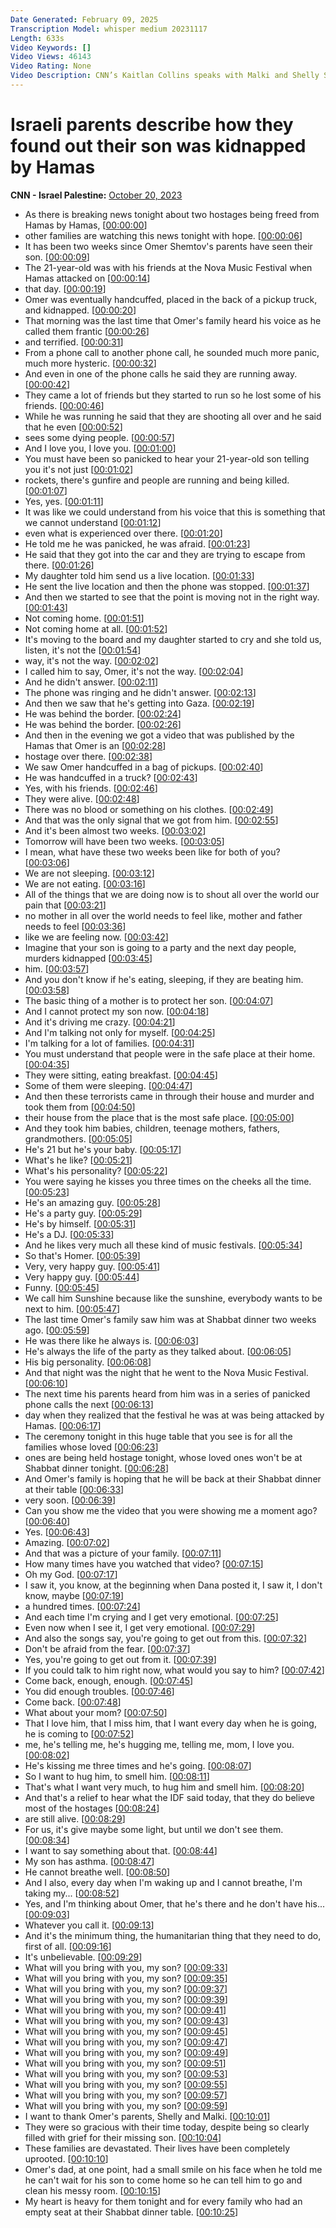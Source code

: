 ```yaml
---
Date Generated: February 09, 2025
Transcription Model: whisper medium 20231117
Length: 633s
Video Keywords: []
Video Views: 46143
Video Rating: None
Video Description: CNN’s Kaitlan Collins speaks with Malki and Shelly Shem-Tov, whose son, Omer was kidnapped by Hamas on October 7 while attending the Nova music festival. #CNN #News
---
```


# Israeli parents describe how they found out their son was kidnapped by Hamas
**CNN - Israel Palestine:** [October 20, 2023](https://www.youtube.com/watch?v=9Pra0XtrEPA)
*  As there is breaking news tonight about two hostages being freed from Hamas by Hamas, [[00:00:00](https://www.youtube.com/watch?v=9Pra0XtrEPA&t=0.0s)]
*  other families are watching this news tonight with hope. [[00:00:06](https://www.youtube.com/watch?v=9Pra0XtrEPA&t=6.24s)]
*  It has been two weeks since Omer Shemtov's parents have seen their son. [[00:00:09](https://www.youtube.com/watch?v=9Pra0XtrEPA&t=9.200000000000001s)]
*  The 21-year-old was with his friends at the Nova Music Festival when Hamas attacked on [[00:00:14](https://www.youtube.com/watch?v=9Pra0XtrEPA&t=14.36s)]
*  that day. [[00:00:19](https://www.youtube.com/watch?v=9Pra0XtrEPA&t=19.68s)]
*  Omer was eventually handcuffed, placed in the back of a pickup truck, and kidnapped. [[00:00:20](https://www.youtube.com/watch?v=9Pra0XtrEPA&t=20.76s)]
*  That morning was the last time that Omer's family heard his voice as he called them frantic [[00:00:26](https://www.youtube.com/watch?v=9Pra0XtrEPA&t=26.08s)]
*  and terrified. [[00:00:31](https://www.youtube.com/watch?v=9Pra0XtrEPA&t=31.919999999999998s)]
*  From a phone call to another phone call, he sounded much more panic, much more hysteric. [[00:00:32](https://www.youtube.com/watch?v=9Pra0XtrEPA&t=32.92s)]
*  And even in one of the phone calls he said they are running away. [[00:00:42](https://www.youtube.com/watch?v=9Pra0XtrEPA&t=42.36s)]
*  They came a lot of friends but they started to run so he lost some of his friends. [[00:00:46](https://www.youtube.com/watch?v=9Pra0XtrEPA&t=46.32s)]
*  While he was running he said that they are shooting all over and he said that he even [[00:00:52](https://www.youtube.com/watch?v=9Pra0XtrEPA&t=52.12s)]
*  sees some dying people. [[00:00:57](https://www.youtube.com/watch?v=9Pra0XtrEPA&t=57.559999999999995s)]
*  And I love you, I love you. [[00:01:00](https://www.youtube.com/watch?v=9Pra0XtrEPA&t=60.08s)]
*  You must have been so panicked to hear your 21-year-old son telling you it's not just [[00:01:02](https://www.youtube.com/watch?v=9Pra0XtrEPA&t=62.839999999999996s)]
*  rockets, there's gunfire and people are running and being killed. [[00:01:07](https://www.youtube.com/watch?v=9Pra0XtrEPA&t=67.08s)]
*  Yes, yes. [[00:01:11](https://www.youtube.com/watch?v=9Pra0XtrEPA&t=71.24s)]
*  It was like we could understand from his voice that this is something that we cannot understand [[00:01:12](https://www.youtube.com/watch?v=9Pra0XtrEPA&t=72.24s)]
*  even what is experienced over there. [[00:01:20](https://www.youtube.com/watch?v=9Pra0XtrEPA&t=80.28s)]
*  He told me he was panicked, he was afraid. [[00:01:23](https://www.youtube.com/watch?v=9Pra0XtrEPA&t=83.0s)]
*  He said that they got into the car and they are trying to escape from there. [[00:01:26](https://www.youtube.com/watch?v=9Pra0XtrEPA&t=86.24000000000001s)]
*  My daughter told him send us a live location. [[00:01:33](https://www.youtube.com/watch?v=9Pra0XtrEPA&t=93.28s)]
*  He sent the live location and then the phone was stopped. [[00:01:37](https://www.youtube.com/watch?v=9Pra0XtrEPA&t=97.84s)]
*  And then we started to see that the point is moving not in the right way. [[00:01:43](https://www.youtube.com/watch?v=9Pra0XtrEPA&t=103.04s)]
*  Not coming home. [[00:01:51](https://www.youtube.com/watch?v=9Pra0XtrEPA&t=111.4s)]
*  Not coming home at all. [[00:01:52](https://www.youtube.com/watch?v=9Pra0XtrEPA&t=112.52000000000001s)]
*  It's moving to the board and my daughter started to cry and she told us, listen, it's not the [[00:01:54](https://www.youtube.com/watch?v=9Pra0XtrEPA&t=114.52000000000001s)]
*  way, it's not the way. [[00:02:02](https://www.youtube.com/watch?v=9Pra0XtrEPA&t=122.2s)]
*  I called him to say, Omer, it's not the way. [[00:02:04](https://www.youtube.com/watch?v=9Pra0XtrEPA&t=124.88000000000001s)]
*  And he didn't answer. [[00:02:11](https://www.youtube.com/watch?v=9Pra0XtrEPA&t=131.72s)]
*  The phone was ringing and he didn't answer. [[00:02:13](https://www.youtube.com/watch?v=9Pra0XtrEPA&t=133.72s)]
*  And then we saw that he's getting into Gaza. [[00:02:19](https://www.youtube.com/watch?v=9Pra0XtrEPA&t=139.72s)]
*  He was behind the border. [[00:02:24](https://www.youtube.com/watch?v=9Pra0XtrEPA&t=144.72s)]
*  He was behind the border. [[00:02:26](https://www.youtube.com/watch?v=9Pra0XtrEPA&t=146.72s)]
*  And then in the evening we got a video that was published by the Hamas that Omer is an [[00:02:28](https://www.youtube.com/watch?v=9Pra0XtrEPA&t=148.72s)]
*  hostage over there. [[00:02:38](https://www.youtube.com/watch?v=9Pra0XtrEPA&t=158.4s)]
*  We saw Omer handcuffed in a bag of pickups. [[00:02:40](https://www.youtube.com/watch?v=9Pra0XtrEPA&t=160.48000000000002s)]
*  He was handcuffed in a truck? [[00:02:43](https://www.youtube.com/watch?v=9Pra0XtrEPA&t=163.96s)]
*  Yes, with his friends. [[00:02:46](https://www.youtube.com/watch?v=9Pra0XtrEPA&t=166.16s)]
*  They were alive. [[00:02:48](https://www.youtube.com/watch?v=9Pra0XtrEPA&t=168.4s)]
*  There was no blood or something on his clothes. [[00:02:49](https://www.youtube.com/watch?v=9Pra0XtrEPA&t=169.4s)]
*  And that was the only signal that we got from him. [[00:02:55](https://www.youtube.com/watch?v=9Pra0XtrEPA&t=175.68s)]
*  And it's been almost two weeks. [[00:03:02](https://www.youtube.com/watch?v=9Pra0XtrEPA&t=182.4s)]
*  Tomorrow will have been two weeks. [[00:03:05](https://www.youtube.com/watch?v=9Pra0XtrEPA&t=185.52s)]
*  I mean, what have these two weeks been like for both of you? [[00:03:06](https://www.youtube.com/watch?v=9Pra0XtrEPA&t=186.88s)]
*  We are not sleeping. [[00:03:12](https://www.youtube.com/watch?v=9Pra0XtrEPA&t=192.32s)]
*  We are not eating. [[00:03:16](https://www.youtube.com/watch?v=9Pra0XtrEPA&t=196.6s)]
*  All of the things that we are doing now is to shout all over the world our pain that [[00:03:21](https://www.youtube.com/watch?v=9Pra0XtrEPA&t=201.0s)]
*  no mother in all over the world needs to feel like, mother and father needs to feel [[00:03:36](https://www.youtube.com/watch?v=9Pra0XtrEPA&t=216.4s)]
*  like we are feeling now. [[00:03:42](https://www.youtube.com/watch?v=9Pra0XtrEPA&t=222.48000000000002s)]
*  Imagine that your son is going to a party and the next day people, murders kidnapped [[00:03:45](https://www.youtube.com/watch?v=9Pra0XtrEPA&t=225.52s)]
*  him. [[00:03:57](https://www.youtube.com/watch?v=9Pra0XtrEPA&t=237.08s)]
*  And you don't know if he's eating, sleeping, if they are beating him. [[00:03:58](https://www.youtube.com/watch?v=9Pra0XtrEPA&t=238.36s)]
*  The basic thing of a mother is to protect her son. [[00:04:07](https://www.youtube.com/watch?v=9Pra0XtrEPA&t=247.28s)]
*  And I cannot protect my son now. [[00:04:18](https://www.youtube.com/watch?v=9Pra0XtrEPA&t=258.04s)]
*  And it's driving me crazy. [[00:04:21](https://www.youtube.com/watch?v=9Pra0XtrEPA&t=261.24s)]
*  And I'm talking not only for myself. [[00:04:25](https://www.youtube.com/watch?v=9Pra0XtrEPA&t=265.12s)]
*  I'm talking for a lot of families. [[00:04:31](https://www.youtube.com/watch?v=9Pra0XtrEPA&t=271.6s)]
*  You must understand that people were in the safe place at their home. [[00:04:35](https://www.youtube.com/watch?v=9Pra0XtrEPA&t=275.6s)]
*  They were sitting, eating breakfast. [[00:04:45](https://www.youtube.com/watch?v=9Pra0XtrEPA&t=285.16s)]
*  Some of them were sleeping. [[00:04:47](https://www.youtube.com/watch?v=9Pra0XtrEPA&t=287.92s)]
*  And then these terrorists came in through their house and murder and took them from [[00:04:50](https://www.youtube.com/watch?v=9Pra0XtrEPA&t=290.36s)]
*  their house from the place that is the most safe place. [[00:05:00](https://www.youtube.com/watch?v=9Pra0XtrEPA&t=300.04s)]
*  And they took him babies, children, teenage mothers, fathers, grandmothers. [[00:05:05](https://www.youtube.com/watch?v=9Pra0XtrEPA&t=305.56s)]
*  He's 21 but he's your baby. [[00:05:17](https://www.youtube.com/watch?v=9Pra0XtrEPA&t=317.6s)]
*  What's he like? [[00:05:21](https://www.youtube.com/watch?v=9Pra0XtrEPA&t=321.72s)]
*  What's his personality? [[00:05:22](https://www.youtube.com/watch?v=9Pra0XtrEPA&t=322.72s)]
*  You were saying he kisses you three times on the cheeks all the time. [[00:05:23](https://www.youtube.com/watch?v=9Pra0XtrEPA&t=323.72s)]
*  He's an amazing guy. [[00:05:28](https://www.youtube.com/watch?v=9Pra0XtrEPA&t=328.32000000000005s)]
*  He's a party guy. [[00:05:29](https://www.youtube.com/watch?v=9Pra0XtrEPA&t=329.8s)]
*  He's by himself. [[00:05:31](https://www.youtube.com/watch?v=9Pra0XtrEPA&t=331.20000000000005s)]
*  He's a DJ. [[00:05:33](https://www.youtube.com/watch?v=9Pra0XtrEPA&t=333.40000000000003s)]
*  And he likes very much all these kind of music festivals. [[00:05:34](https://www.youtube.com/watch?v=9Pra0XtrEPA&t=334.40000000000003s)]
*  So that's Homer. [[00:05:39](https://www.youtube.com/watch?v=9Pra0XtrEPA&t=339.96000000000004s)]
*  Very, very happy guy. [[00:05:41](https://www.youtube.com/watch?v=9Pra0XtrEPA&t=341.96000000000004s)]
*  Very happy guy. [[00:05:44](https://www.youtube.com/watch?v=9Pra0XtrEPA&t=344.32000000000005s)]
*  Funny. [[00:05:45](https://www.youtube.com/watch?v=9Pra0XtrEPA&t=345.32000000000005s)]
*  We call him Sunshine because like the sunshine, everybody wants to be next to him. [[00:05:47](https://www.youtube.com/watch?v=9Pra0XtrEPA&t=347.04s)]
*  The last time Omer's family saw him was at Shabbat dinner two weeks ago. [[00:05:59](https://www.youtube.com/watch?v=9Pra0XtrEPA&t=359.12s)]
*  He was there like he always is. [[00:06:03](https://www.youtube.com/watch?v=9Pra0XtrEPA&t=363.92s)]
*  He's always the life of the party as they talked about. [[00:06:05](https://www.youtube.com/watch?v=9Pra0XtrEPA&t=365.64s)]
*  His big personality. [[00:06:08](https://www.youtube.com/watch?v=9Pra0XtrEPA&t=368.2s)]
*  And that night was the night that he went to the Nova Music Festival. [[00:06:10](https://www.youtube.com/watch?v=9Pra0XtrEPA&t=370.28s)]
*  The next time his parents heard from him was in a series of panicked phone calls the next [[00:06:13](https://www.youtube.com/watch?v=9Pra0XtrEPA&t=373.92s)]
*  day when they realized that the festival he was at was being attacked by Hamas. [[00:06:17](https://www.youtube.com/watch?v=9Pra0XtrEPA&t=377.8s)]
*  The ceremony tonight in this huge table that you see is for all the families whose loved [[00:06:23](https://www.youtube.com/watch?v=9Pra0XtrEPA&t=383.4s)]
*  ones are being held hostage tonight, whose loved ones won't be at Shabbat dinner tonight. [[00:06:28](https://www.youtube.com/watch?v=9Pra0XtrEPA&t=388.71999999999997s)]
*  And Omer's family is hoping that he will be back at their Shabbat dinner at their table [[00:06:33](https://www.youtube.com/watch?v=9Pra0XtrEPA&t=393.52s)]
*  very soon. [[00:06:39](https://www.youtube.com/watch?v=9Pra0XtrEPA&t=399.64s)]
*  Can you show me the video that you were showing me a moment ago? [[00:06:40](https://www.youtube.com/watch?v=9Pra0XtrEPA&t=400.96000000000004s)]
*  Yes. [[00:06:43](https://www.youtube.com/watch?v=9Pra0XtrEPA&t=403.96000000000004s)]
*  Amazing. [[00:07:02](https://www.youtube.com/watch?v=9Pra0XtrEPA&t=422.96000000000004s)]
*  And that was a picture of your family. [[00:07:11](https://www.youtube.com/watch?v=9Pra0XtrEPA&t=431.92s)]
*  How many times have you watched that video? [[00:07:15](https://www.youtube.com/watch?v=9Pra0XtrEPA&t=435.2s)]
*  Oh my God. [[00:07:17](https://www.youtube.com/watch?v=9Pra0XtrEPA&t=437.2s)]
*  I saw it, you know, at the beginning when Dana posted it, I saw it, I don't know, maybe [[00:07:19](https://www.youtube.com/watch?v=9Pra0XtrEPA&t=439.28000000000003s)]
*  a hundred times. [[00:07:24](https://www.youtube.com/watch?v=9Pra0XtrEPA&t=444.24s)]
*  And each time I'm crying and I get very emotional. [[00:07:25](https://www.youtube.com/watch?v=9Pra0XtrEPA&t=445.24s)]
*  Even now when I see it, I get very emotional. [[00:07:29](https://www.youtube.com/watch?v=9Pra0XtrEPA&t=449.64s)]
*  And also the songs say, you're going to get out from this. [[00:07:32](https://www.youtube.com/watch?v=9Pra0XtrEPA&t=452.66s)]
*  Don't be afraid from the fear. [[00:07:37](https://www.youtube.com/watch?v=9Pra0XtrEPA&t=457.6s)]
*  Yes, you're going to get out from it. [[00:07:39](https://www.youtube.com/watch?v=9Pra0XtrEPA&t=459.88s)]
*  If you could talk to him right now, what would you say to him? [[00:07:42](https://www.youtube.com/watch?v=9Pra0XtrEPA&t=462.28s)]
*  Come back, enough, enough. [[00:07:45](https://www.youtube.com/watch?v=9Pra0XtrEPA&t=465.03999999999996s)]
*  You did enough troubles. [[00:07:46](https://www.youtube.com/watch?v=9Pra0XtrEPA&t=466.84s)]
*  Come back. [[00:07:48](https://www.youtube.com/watch?v=9Pra0XtrEPA&t=468.35999999999996s)]
*  What about your mom? [[00:07:50](https://www.youtube.com/watch?v=9Pra0XtrEPA&t=470.35999999999996s)]
*  That I love him, that I miss him, that I want every day when he is going, he is coming to [[00:07:52](https://www.youtube.com/watch?v=9Pra0XtrEPA&t=472.35999999999996s)]
*  me, he's telling me, he's hugging me, telling me, mom, I love you. [[00:08:02](https://www.youtube.com/watch?v=9Pra0XtrEPA&t=482.79999999999995s)]
*  He's kissing me three times and he's going. [[00:08:07](https://www.youtube.com/watch?v=9Pra0XtrEPA&t=487.72s)]
*  So I want to hug him, to smell him. [[00:08:11](https://www.youtube.com/watch?v=9Pra0XtrEPA&t=491.44s)]
*  That's what I want very much, to hug him and smell him. [[00:08:20](https://www.youtube.com/watch?v=9Pra0XtrEPA&t=500.76s)]
*  And that's a relief to hear what the IDF said today, that they do believe most of the hostages [[00:08:24](https://www.youtube.com/watch?v=9Pra0XtrEPA&t=504.0s)]
*  are still alive. [[00:08:29](https://www.youtube.com/watch?v=9Pra0XtrEPA&t=509.08s)]
*  For us, it's give maybe some light, but until we don't see them. [[00:08:34](https://www.youtube.com/watch?v=9Pra0XtrEPA&t=514.2s)]
*  I want to say something about that. [[00:08:44](https://www.youtube.com/watch?v=9Pra0XtrEPA&t=524.16s)]
*  My son has asthma. [[00:08:47](https://www.youtube.com/watch?v=9Pra0XtrEPA&t=527.8s)]
*  He cannot breathe well. [[00:08:50](https://www.youtube.com/watch?v=9Pra0XtrEPA&t=530.2s)]
*  And I also, every day when I'm waking up and I cannot breathe, I'm taking my... [[00:08:52](https://www.youtube.com/watch?v=9Pra0XtrEPA&t=532.32s)]
*  Yes, and I'm thinking about Omer, that he's there and he don't have his... [[00:09:03](https://www.youtube.com/watch?v=9Pra0XtrEPA&t=543.36s)]
*  Whatever you call it. [[00:09:13](https://www.youtube.com/watch?v=9Pra0XtrEPA&t=553.08s)]
*  And it's the minimum thing, the humanitarian thing that they need to do, first of all. [[00:09:16](https://www.youtube.com/watch?v=9Pra0XtrEPA&t=556.88s)]
*  It's unbelievable. [[00:09:29](https://www.youtube.com/watch?v=9Pra0XtrEPA&t=569.84s)]
*  What will you bring with you, my son? [[00:09:33](https://www.youtube.com/watch?v=9Pra0XtrEPA&t=573.12s)]
*  What will you bring with you, my son? [[00:09:35](https://www.youtube.com/watch?v=9Pra0XtrEPA&t=575.92s)]
*  What will you bring with you, my son? [[00:09:37](https://www.youtube.com/watch?v=9Pra0XtrEPA&t=577.92s)]
*  What will you bring with you, my son? [[00:09:39](https://www.youtube.com/watch?v=9Pra0XtrEPA&t=579.92s)]
*  What will you bring with you, my son? [[00:09:41](https://www.youtube.com/watch?v=9Pra0XtrEPA&t=581.92s)]
*  What will you bring with you, my son? [[00:09:43](https://www.youtube.com/watch?v=9Pra0XtrEPA&t=583.92s)]
*  What will you bring with you, my son? [[00:09:45](https://www.youtube.com/watch?v=9Pra0XtrEPA&t=585.92s)]
*  What will you bring with you, my son? [[00:09:47](https://www.youtube.com/watch?v=9Pra0XtrEPA&t=587.92s)]
*  What will you bring with you, my son? [[00:09:49](https://www.youtube.com/watch?v=9Pra0XtrEPA&t=589.92s)]
*  What will you bring with you, my son? [[00:09:51](https://www.youtube.com/watch?v=9Pra0XtrEPA&t=591.92s)]
*  What will you bring with you, my son? [[00:09:53](https://www.youtube.com/watch?v=9Pra0XtrEPA&t=593.92s)]
*  What will you bring with you, my son? [[00:09:55](https://www.youtube.com/watch?v=9Pra0XtrEPA&t=595.92s)]
*  What will you bring with you, my son? [[00:09:57](https://www.youtube.com/watch?v=9Pra0XtrEPA&t=597.92s)]
*  What will you bring with you, my son? [[00:09:59](https://www.youtube.com/watch?v=9Pra0XtrEPA&t=599.92s)]
*  I want to thank Omer's parents, Shelly and Malki. [[00:10:01](https://www.youtube.com/watch?v=9Pra0XtrEPA&t=601.92s)]
*  They were so gracious with their time today, despite being so clearly filled with grief for their missing son. [[00:10:04](https://www.youtube.com/watch?v=9Pra0XtrEPA&t=604.92s)]
*  These families are devastated. Their lives have been completely uprooted. [[00:10:10](https://www.youtube.com/watch?v=9Pra0XtrEPA&t=610.92s)]
*  Omer's dad, at one point, had a small smile on his face when he told me he can't wait for his son to come home so he can tell him to go and clean his messy room. [[00:10:15](https://www.youtube.com/watch?v=9Pra0XtrEPA&t=615.92s)]
*  My heart is heavy for them tonight and for every family who had an empty seat at their Shabbat dinner table. [[00:10:25](https://www.youtube.com/watch?v=9Pra0XtrEPA&t=625.92s)]
